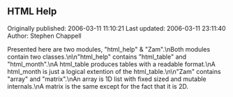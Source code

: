 ## HTML Help 
Originally published: 2006-03-11 11:10:21 
Last updated: 2006-03-11 23:11:40 
Author: Stephen Chappell 
 
Presented here are two modules, "html_help" & "Zam".\nBoth modules contain two classes.\n\n"html_help" contains "html_table" and "html_month".\nA html_table produces tables with a readable format.\nA html_month is just a logical extention of the html_table.\n\n"Zam" contains "array" and "matrix".\nAn array is 1D list with fixed sized and mutable internals.\nA matrix is the same except for the fact that it is 2D.